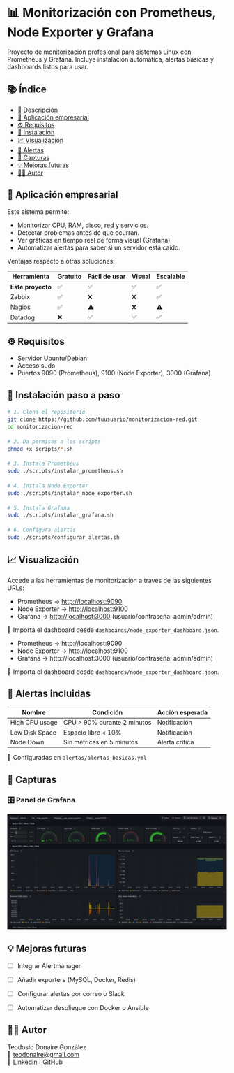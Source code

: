 # 📊 Monitorización con Prometheus, Node Exporter y Grafana

Proyecto de monitorización profesional para sistemas Linux con Prometheus y Grafana. Incluye instalación automática, alertas básicas y dashboards listos para usar.

## 📚 Índice

- [📌 Descripción](#descripción)
- [🏢 Aplicación empresarial](#aplicación-empresarial)
- [⚙️ Requisitos](#requisitos)
- [🚀 Instalación](#instalación)
- [📈 Visualización](#visualización)
- [📢 Alertas](#alertas)
- [📸 Capturas](#capturas)
- [💡 Mejoras futuras](#mejoras-futuras)
- [👨‍💻 Autor](#autor)

## 🏢 Aplicación empresarial

Este sistema permite:

- Monitorizar CPU, RAM, disco, red y servicios.
- Detectar problemas antes de que ocurran.
- Ver gráficas en tiempo real de forma visual (Grafana).
- Automatizar alertas para saber si un servidor está caído.

Ventajas respecto a otras soluciones:

| Herramienta      | Gratuito | Fácil de usar | Visual | Escalable |
|------------------|----------|----------------|--------|-----------|
| **Este proyecto**| ✅       | ✅             | ✅     | ✅        |
| Zabbix           | ✅       | ❌             | ❌     | ✅        |
| Nagios           | ✅       | ⚠️             | ❌     | ⚠️        |
| Datadog          | ❌       | ✅             | ✅     | ✅        |


## ⚙️ Requisitos

- Servidor Ubuntu/Debian
- Acceso sudo
- Puertos 9090 (Prometheus), 9100 (Node Exporter), 3000 (Grafana)


## 🚀 Instalación paso a paso

```bash
# 1. Clona el repositorio
git clone https://github.com/tuusuario/monitorizacion-red.git
cd monitorizacion-red

# 2. Da permisos a los scripts
chmod +x scripts/*.sh

# 3. Instala Prometheus
sudo ./scripts/instalar_prometheus.sh

# 4. Instala Node Exporter
sudo ./scripts/instalar_node_exporter.sh

# 5. Instala Grafana
sudo ./scripts/instalar_grafana.sh

# 6. Configura alertas
sudo ./scripts/configurar_alertas.sh
```

## 📈 Visualización

Accede a las herramientas de monitorización a través de las siguientes URLs:

- Prometheus → [http://localhost:9090](http://localhost:9090)
- Node Exporter → [http://localhost:9100](http://localhost:9100)
- Grafana → [http://localhost:3000](http://localhost:3000) (usuario/contraseña: admin/admin)

🔄 Importa el dashboard desde `dashboards/node_exporter_dashboard.json`.

- Prometheus → http://localhost:9090
- Node Exporter → http://localhost:9100
- Grafana → http://localhost:3000 (usuario/contraseña: admin/admin)

🔄 Importa el dashboard desde `dashboards/node_exporter_dashboard.json`.


## 📢 Alertas incluidas

| Nombre            | Condición                    | Acción esperada |
|-------------------|------------------------------|------------------|
| High CPU usage    | CPU > 90% durante 2 minutos   | Notificación     |
| Low Disk Space    | Espacio libre < 10%           | Notificación     |
| Node Down         | Sin métricas en 5 minutos     | Alerta crítica   |

📁 Configuradas en `alertas/alertas_basicas.yml`


## 📸 Capturas

### 🎛️ Panel de Grafana
![Panel Grafana](screenshots/Dashboard.png)


## 💡 Mejoras futuras

- [ ] Integrar Alertmanager
- [ ] Añadir exporters (MySQL, Docker, Redis)
- [ ] Configurar alertas por correo o Slack
- [ ] Automatizar despliegue con Docker o Ansible


## 👨‍💻 Autor

Teodosio Donaire González  
📧 teodonaire@gmail.com  
🔗 [LinkedIn](https://www.linkedin.com/in/teodosio-donaire-gonz%C3%A1lez-b94251316/) | [GitHub](https://github.com/Teodosiodg2002)
